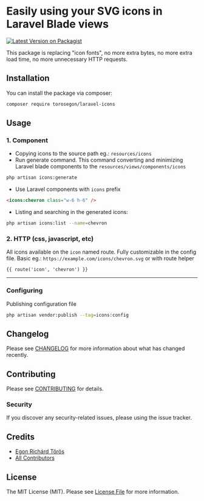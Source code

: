 # Easily using your SVG icons in Laravel Blade views

[![Latest Version on Packagist](https://img.shields.io/packagist/v/torosegon/laravel-icons.svg?style=flat-square)](https://packagist.org/packages/torosegon/laravel-icons)

This package is replacing "icon fonts", no more extra bytes, no more extra load time, no more unnecessary HTTP requests.

## Installation

You can install the package via composer:

```bash
composer require torosegon/laravel-icons
```

## Usage
### 1. Component
- Copying icons to the source path eg.: `resources/icons`
- Run generate command. This command converting and minimizing Laravel blade components to the `resources/views/components/icons`

``` bash
php artisan icons:generate
```

- Use Laravel components with `icons` prefix

```html
<icons:chevron class="w-6 h-6" />
```

- Listing and searching in the generated icons:

```bash
php artisan icons:list --name=chevron
```

### 2. HTTP (css, javascript, etc)
All icons available on the `icon` named route. Fully customizable in the config file. 
Basic eg.: `https://example.com/icons/chevron.svg` or with route helper 

```blade
{{ route('icon', 'chevron') }}
```

***

### Configuring
Publishing configuration file

```bash
php artisan vendor:publish --tag=icons:config
```


## Changelog

Please see [CHANGELOG](CHANGELOG.md) for more information about what has changed recently.

## Contributing

Please see [CONTRIBUTING](CONTRIBUTING.md) for details.

### Security

If you discover any security-related issues, please using the issue tracker.

## Credits

- [Egon Richárd Tőrös](https://github.com/torosegon)
- [All Contributors](../../contributors)

## License

The MIT License (MIT). Please see [License File](LICENSE.md) for more information.
